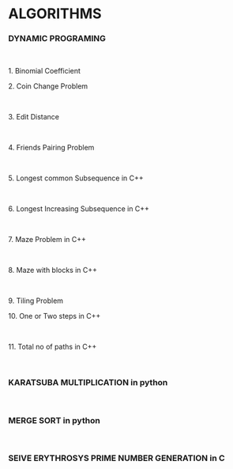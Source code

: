 # ALGORITHMS
<h3>DYNAMIC PROGRAMING</h3><br>
<p>1. Binomial Coefficient </p>
<p>2. Coin Change Problem</p><br>
<p>3. Edit Distance</p><br>
<p>4. Friends Pairing Problem</p><br>
<p>5. Longest common Subsequence in C++</p><br>
<p>6. Longest Increasing Subsequence in C++</p><br>
<p>7. Maze Problem in C++</p><br>
<p>8. Maze with blocks in C++</p><br>
<p>9. Tiling Problem</p> 
<p>10. One or Two steps in C++</p><br>
<p>11. Total no of paths in C++</p><br>
<h3>KARATSUBA MULTIPLICATION in python</h3><br>
<h3>MERGE SORT in python</h3><br>
<h3>SEIVE ERYTHROSYS PRIME NUMBER GENERATION in C </h3><br>

